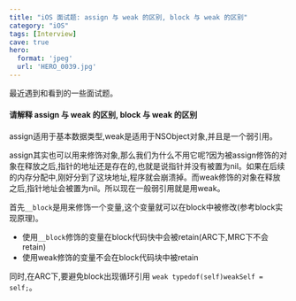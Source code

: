```yaml
---
title: "iOS 面试题: assign 与 weak 的区别, block 与 weak 的区别"
category: "iOS"
tags: [Interview]
cave: true
hero:
  format: 'jpeg'
  url: 'HERO_0039.jpg'
---
```

最近遇到和看到的一些面试题。

#### 请解释 assign 与 weak 的区别, block 与 weak 的区别

assign适用于基本数据类型,weak是适用于NSObject对象,并且是一个弱引用。

assign其实也可以用来修饰对象,那么我们为什么不用它呢?因为被assign修饰的对象在释放之后,指针的地址还是存在的,也就是说指针并没有被置为nil。如果在后续的内存分配中,刚好分到了这块地址,程序就会崩溃掉。而weak修饰的对象在释放之后,指针地址会被置为nil。所以现在一般弱引用就是用weak。

首先`__block`是用来修饰一个变量,这个变量就可以在block中被修改(参考block实现原理)。

* 使用`__block`修饰的变量在block代码快中会被retain(ARC下,MRC下不会retain)
* 使用weak修饰的变量不会在block代码块中被retain

同时,在ARC下,要避免block出现循环引用 `weak typedof(self)weakSelf = self;`。
